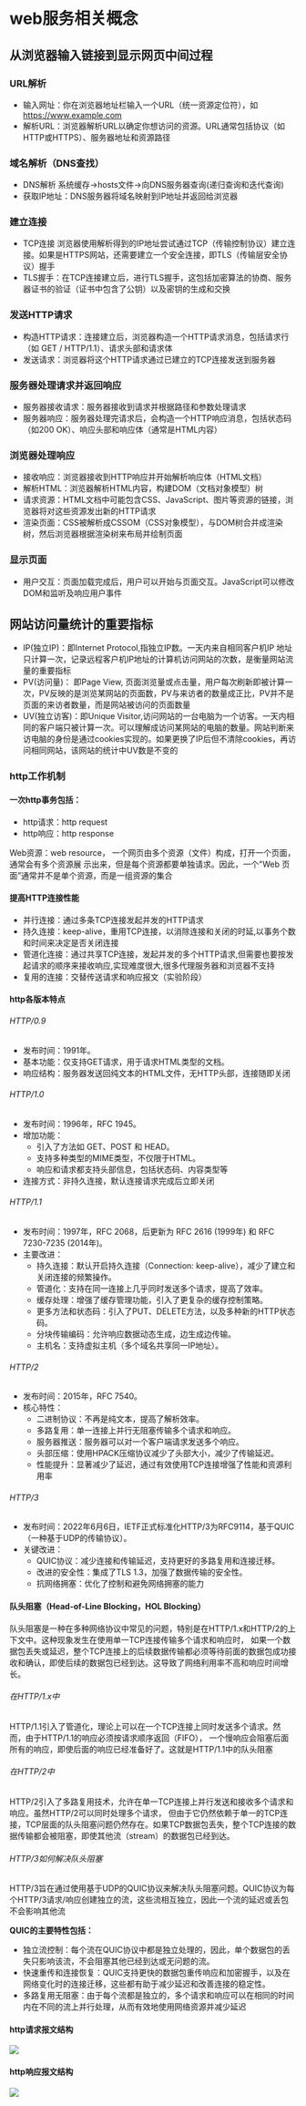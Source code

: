 # web服务相关概念


## 从浏览器输入链接到显示网页中间过程

### URL解析
* 输入网址：你在浏览器地址栏输入一个URL（统一资源定位符），如 https://www.example.com
* 解析URL：浏览器解析URL以确定你想访问的资源。URL通常包括协议（如HTTP或HTTPS）、服务器地址和资源路径

### 域名解析（DNS查找）
* DNS解析 系统缓存->hosts文件->向DNS服务器查询(递归查询和迭代查询)
* 获取IP地址：DNS服务器将域名映射到IP地址并返回给浏览器

###  建立连接

* TCP连接 浏览器使用解析得到的IP地址尝试通过TCP（传输控制协议）建立连接。如果是HTTPS网站，还需要建立一个安全连接，即TLS（传输层安全协议）握手
* TLS握手：在TCP连接建立后，进行TLS握手，这包括加密算法的协商、服务器证书的验证（证书中包含了公钥）以及密钥的生成和交换

### 发送HTTP请求
* 构造HTTP请求：连接建立后，浏览器构造一个HTTP请求消息，包括请求行（如 GET / HTTP/1.1）、请求头部和请求体
* 发送请求：浏览器将这个HTTP请求通过已建立的TCP连接发送到服务器

### 服务器处理请求并返回响应
* 服务器接收请求：服务器接收到请求并根据路径和参数处理请求
* 服务器响应：服务器处理完请求后，会构造一个HTTP响应消息，包括状态码（如200 OK）、响应头部和响应体（通常是HTML内容）

### 浏览器处理响应

* 接收响应：浏览器接收到HTTP响应并开始解析响应体（HTML文档）
* 解析HTML：浏览器解析HTML内容，构建DOM（文档对象模型）树
* 请求资源：HTML文档中可能包含CSS、JavaScript、图片等资源的链接，浏览器将对这些资源发出新的HTTP请求
* 渲染页面：CSS被解析成CSSOM（CSS对象模型），与DOM树合并成渲染树，然后浏览器根据渲染树来布局并绘制页面

### 显示页面
* 用户交互：页面加载完成后，用户可以开始与页面交互。JavaScript可以修改DOM和监听及响应用户事件


## 网站访问量统计的重要指标

* IP(独立IP)：即Internet Protocol,指独立IP数。一天内来自相同客户机IP 地址只计算一次，记录远程客户机IP地址的计算机访问网站的次数，是衡量网站流量的重要指标
* PV(访问量)： 即Page View, 页面浏览量或点击量，用户每次刷新即被计算一次，PV反映的是浏览某网站的页面数，PV与来访者的数量成正比，PV并不是页面的来访者数量，而是网站被访问的页面数量
* UV(独立访客)：即Unique Visitor,访问网站的一台电脑为一个访客。一天内相同的客户端只被计算一次。可以理解成访问某网站的电脑的数量。网站判断来访电脑的身份是通过cookies实现的。如果更换了IP后但不清除cookies，再访问相同网站，该网站的统计中UV数是不变的


### http工作机制

#### 一次http事务包括：
* http请求：http request
* http响应：http response

Web资源：web resource， 一个网页由多个资源（文件）构成，打开一个页面，通常会有多个资源展
示出来，但是每个资源都要单独请求。因此，一个"Web 页面”通常并不是单个资源，而是一组资源的集合

#### 提高HTTP连接性能

* 并行连接：通过多条TCP连接发起并发的HTTP请求
* 持久连接：keep-alive，重用TCP连接，以消除连接和关闭的时延,以事务个数和时间来决定是否关闭连接
* 管道化连接：通过共享TCP连接，发起并发的多个HTTP请求,但需要也要按发起请求的顺序来接收响应,实现难度很大,很多代理服务器和浏览器不支持
* 复用的连接：交替传送请求和响应报文（实验阶段）


#### http各版本特点

###### HTTP/0.9
* 发布时间：1991年。
* 基本功能：仅支持GET请求，用于请求HTML类型的文档。
* 响应结构：服务器发送回纯文本的HTML文件，无HTTP头部，连接随即关闭

###### HTTP/1.0
* 发布时间：1996年，RFC 1945。
* 增加功能：
  * 引入了方法如 GET、POST 和 HEAD。
  * 支持多种类型的MIME类型，不仅限于HTML。
  * 响应和请求都支持头部信息，包括状态码、内容类型等 
* 连接方式：非持久连接，默认连接请求完成后立即关闭

###### HTTP/1.1
* 发布时间：1997年，RFC 2068，后更新为 RFC 2616 (1999年) 和 RFC 7230-7235 (2014年)。
* 主要改进：
  * 持久连接：默认开启持久连接（Connection: keep-alive），减少了建立和关闭连接的频繁操作。
  * 管道化：支持在同一连接上几乎同时发送多个请求，提高了效率。
  * 缓存处理：增强了缓存管理功能，引入了更复杂的缓存控制策略。
  * 更多方法和状态码：引入了PUT、DELETE方法，以及多种新的HTTP状态码。
  * 分块传输编码：允许响应数据动态生成，边生成边传输。
  * 主机名：支持虚拟主机（多个域名共享同一IP地址）。

###### HTTP/2
* 发布时间：2015年，RFC 7540。
* 核心特性：
  * 二进制协议：不再是纯文本，提高了解析效率。
  * 多路复用：单一连接上并行无阻塞传输多个请求和响应。
  * 服务器推送：服务器可以对一个客户端请求发送多个响应。
  * 头部压缩：使用HPACK压缩协议减少了头部大小，减少了传输延迟。
  * 性能提升：显著减少了延迟，通过有效使用TCP连接增强了性能和资源利用率

###### HTTP/3
* 发布时间：2022年6月6日，IETF正式标准化HTTP/3为RFC9114，基于QUIC（一种基于UDP的传输协议）。
* 关键改进：
  * QUIC协议：减少连接和传输延迟，支持更好的多路复用和连接迁移。
  * 改进的安全性：集成了TLS 1.3，加强了数据传输的安全性。
  * 抗网络拥塞：优化了控制和避免网络拥塞的能力

#### 队头阻塞（Head-of-Line Blocking，HOL Blocking）

队头阻塞是一种在多种网络协议中常见的问题，特别是在HTTP/1.x和HTTP/2的上下文中。这种现象发生在使用单一TCP连接传输多个请求和响应时，
如果一个数据包丢失或延迟，整个TCP连接上的后续数据传输都必须等待前面的数据包成功接收和确认，即使后续的数据包已经到达。这导致了网络利用率不高和响应时间增长。

###### 在HTTP/1.x中
HTTP/1.1引入了管道化，理论上可以在一个TCP连接上同时发送多个请求。然而，由于HTTP/1.1的响应必须按请求顺序返回（FIFO），
一个慢响应会阻塞后面所有的响应，即使后面的响应已经准备好了。这就是HTTP/1.1中的队头阻塞

###### 在HTTP/2中
HTTP/2引入了多路复用技术，允许在单一TCP连接上并行发送和接收多个请求和响应。虽然HTTP/2可以同时处理多个请求，
但由于它仍然依赖于单一的TCP连接，TCP层面的队头阻塞问题仍然存在。如果TCP数据包丢失，整个TCP连接的数据传输都会被阻塞，即使其他流（stream）的数据包已经到达。

###### HTTP/3如何解决队头阻塞
HTTP/3旨在通过使用基于UDP的QUIC协议来解决队头阻塞问题。QUIC协议为每个HTTP/3请求/响应创建独立的流，这些流相互独立，因此一个流的延迟或丢包不会影响其他流

**QUIC的主要特性包括：**
* 独立流控制：每个流在QUIC协议中都是独立处理的，因此，单个数据包的丢失只影响该流，不会阻塞其他已经到达或无问题的流。
* 快速重传和连接恢复：QUIC支持更快的数据包重传响应和加密握手，以及在网络变化时的连接迁移，这些都有助于减少延迟和改善连接的稳定性。
* 多路复用无阻塞：由于每个流都是独立的，多个请求和响应可以在相同的时间内在不同的流上并行处理，从而有效地使用网络资源并减少延迟

#### http请求报文结构

<img src="../images/httprequest01.png">


#### http响应报文结构

<img src="../images/httpresponse01.png">




